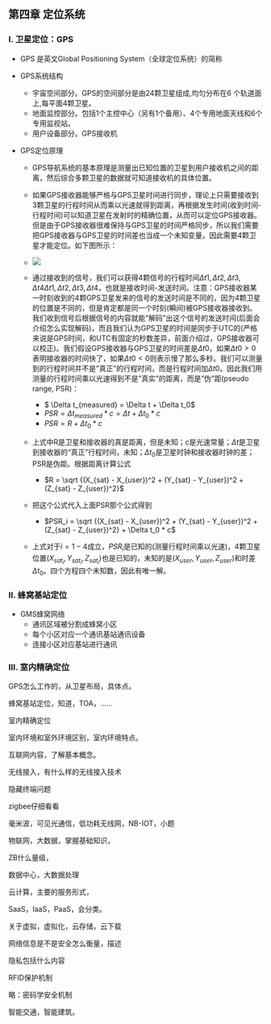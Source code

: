 ## 第四章 定位系统

### Ⅰ. 卫星定位：GPS

+ GPS 是英文Global Positioning System（全球定位系统）的简称

+ GPS系统结构
  + 宇宙空间部分。GPS的空间部分是由24颗卫星组成,均匀分布在6 个轨道面上,每平面4颗卫星。
  + 地面监控部分。包括1个主控中心（另有1个备用）、4个专用地面天线和6个专用监视站。
  + 用户设备部分。GPS接收机
  
+ GPS定位原理

  + GPS导航系统的基本原理是测量出已知位置的卫星到用户接收机之间的距离，然后综合多颗卫星的数据就可知道接收机的具体位置。
  + 如果GPS接收器能够严格与GPS卫星时间进行同步，理论上只需要接收到3颗卫星的行程时间从而乘以光速就得到距离，再根据发生时间(收到时间-行程时间)可以知道卫星在发射时的精确位置，从而可以定位GPS接收器。但是由于GPS接收器很难保持与GPS卫星的时间严格同步，所以我们需要把GPS接收器与GPS卫星的时间差也当成一个未知变量，因此需要4颗卫星才能定位。如下图所示：
  + ![](https://imgkr.cn-bj.ufileos.com/5e2d1559-74c8-409d-a3f2-112c2ce68062.png)

  + 通过接收到的信号，我们可以获得4颗信号的行程时间$Δt1,Δt2,Δt3,Δt4Δt1,Δt2,Δt3,Δt4$，也就是接收时间-发送时间。注意：GPS接收器某一时刻收到的4颗GPS卫星发来的信号的发送时间是不同的，因为4颗卫星的位置是不同的，但是肯定都是同一个时刻(瞬间)被GPS接收器接收到。我们收到信号后根据信号的内容就能”解码”出这个信号的发送时间(后面会介绍怎么实现解码)，而且我们认为GPS卫星的时间是同步于UTC的(严格来说是GPS时间，和UTC有固定的秒数差异，前面介绍过，GPS接收器可以校正)。我们假设GPS接收器与GPS卫星的时间差是$Δt0$，如果$Δt0>0$表明接收器的时间快了，如果$Δt0<0$则表示慢了那么多秒。我们可以测量到的行程时间并不是”真正”的行程时间，而是行程时间加$Δt0$。因此我们用测量的行程时间乘以光速得到不是”真实”的距离，而是”伪”距(pseudo range, PSR)：
    + $ \Delta t_{measured} = \Delta t + \Delta t_0$
    + $PSR = \Delta t_{measured} * c = \Delta t + \Delta t_0 * c$
    + $PSR = R + \Delta t_0 * c$
  + 上式中R是卫星和接收器的真是距离，但是未知；c是光速常量；$\Delta t$是卫星到接收器的“真正”行程时间，未知；$\Delta t_0$是卫星时钟和接收器时钟的差；PSR是伪距。根据距离计算公式
    + $R = \sqrt {(X_{sat} - X_{user})^2 + (Y_{sat} - Y_{user})^2 + (Z_{sat} - Z_{user})^2}$
  + 把这个公式代入上面PSR那个公式得到
    + $PSR_i = \sqrt {(X_{sat} - X_{user})^2 + (Y_{sat} - Y_{user})^2 + (Z_{sat} - Z_{user})^2} + \Delta t_0 * c$
  + 上式对于$i = 1-4$成立，$PSR_i$是已知的(测量行程时间乘以光速)，4颗卫星位置($X_{sat_i}, Y_{sat_i}, Z_{sat_i}$)也是已知的，未知的是$(X_{user}, Y_{user}, Z_{user})$和时差$\Delta t_0$。四个方程四个未知数，因此有唯一解。

### Ⅱ. 蜂窝基站定位

+ GMS蜂窝网络
  + 通讯区域被分割成蜂窝小区
  + 每个小区对应一个通讯基站通讯设备
  + 连接小区对应基站进行通讯

### Ⅲ. 室内精确定位



GPS怎么工作的，从卫星布局，具体点。

蜂窝基站定位，知道，TOA，……

室内精确定位

室内环境和室外环境区别，室内环境特点。

互联网内容，了解基本概念。

无线接入，有什么样的无线接入技术

隐藏终端问题

zigbee仔细看看

毫米波，可见光通信，低功耗无线网，NB-IOT，小题

物联网，大数据，掌握基础知识，

ZB什么量级，

 数据中心，大数据处理

云计算，主要的服务形式，

SaaS，IaaS，PaaS，会分类。

关于虚拟，虚拟化，云存储，云下载

网络信息是不是安全怎么衡量，描述

隐私包括什么内容

RFID保护机制

略：密码学安全机制

智能交通，智能建筑。